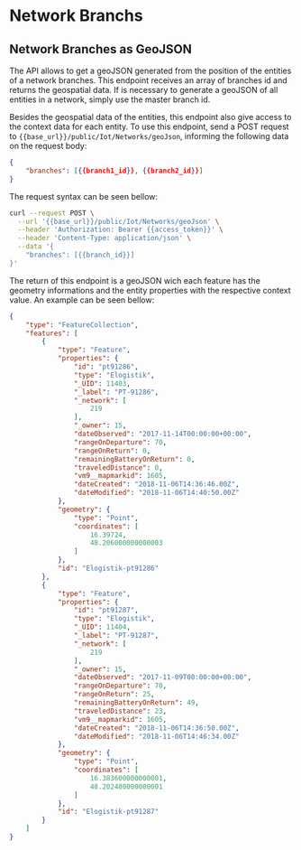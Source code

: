 # Network Branchs

## Network Branches as GeoJSON
The API allows to get a geoJSON generated from the position of the entities of a network branches. This endpoint receives an array of branches id and returns the geospatial data. If is necessary to generate a geoJSON of all entities in a network, simply use the master branch id.

Besides the geospatial data of the entities, this endpoint also give access to the context data for each entity. To use this endpoint, send a POST request to `{{base_url}}/public/Iot/Networks/geoJson`, informing the following data on the request body:

```json
{
	"branches": [{{branch1_id}}, {{branch2_id}}]
}
```

The request syntax can be seen bellow:

```bash
curl --request POST \
  --url '{{base_url}}/public/Iot/Networks/geoJson' \
  --header 'Authorization: Bearer {{access_token}}' \
  --header 'Content-Type: application/json' \
  --data '{
	"branches": [{{branch_id}}]
}'
```

The return of this endpoint is a geoJSON wich each feature has the geometry informations and the entity properties with the respective context value. An example can be seen bellow:

```json
{
    "type": "FeatureCollection",
    "features": [
        {
            "type": "Feature",
            "properties": {
                "id": "pt91286",
                "type": "Elogistik",
                "_UID": 11403,
                "_label": "PT-91286",
                "_network": [
                    219
                ],
                "_owner": 15,
                "dateObserved": "2017-11-14T00:00:00+00:00",
                "rangeOnDeparture": 70,
                "rangeOnReturn": 0,
                "remainingBatteryOnReturn": 0,
                "traveledDistance": 0,
                "vm9__mapmarkid": 1605,
                "dateCreated": "2018-11-06T14:36:46.00Z",
                "dateModified": "2018-11-06T14:40:50.00Z"
            },
            "geometry": {
                "type": "Point",
                "coordinates": [
                    16.39724,
                    48.206000000000003
                ]
            },
            "id": "Elogistik-pt91286"
        },
        {
            "type": "Feature",
            "properties": {
                "id": "pt91287",
                "type": "Elogistik",
                "_UID": 11404,
                "_label": "PT-91287",
                "_network": [
                    219
                ],
                "_owner": 15,
                "dateObserved": "2017-11-09T00:00:00+00:00",
                "rangeOnDeparture": 70,
                "rangeOnReturn": 25,
                "remainingBatteryOnReturn": 49,
                "traveledDistance": 23,
                "vm9__mapmarkid": 1605,
                "dateCreated": "2018-11-06T14:36:50.00Z",
                "dateModified": "2018-11-06T14:46:34.00Z"
            },
            "geometry": {
                "type": "Point",
                "coordinates": [
                    16.383600000000001,
                    48.202480000000001
                ]
            },
            "id": "Elogistik-pt91287"
        }
    ]
}
```

